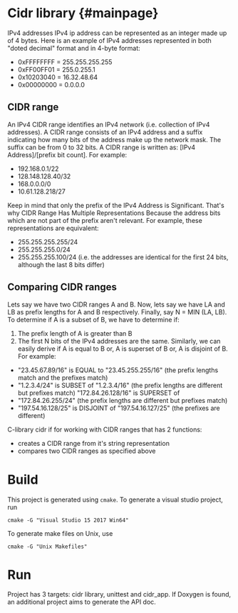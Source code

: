 Cidr library                         {#mainpage}
============

IPv4 addresses
IPv4 ip address can be represented as an integer made up of 4 bytes. Here is an example of IPv4 addresses represented in both "doted decimal" format and in 4-byte format:
- 0xFFFFFFFF = 255.255.255.255
- 0xFF00FF01 = 255.0.255.1
- 0x10203040 = 16.32.48.64
- 0x00000000 = 0.0.0.0
 
CIDR range
-------------

An IPv4 CIDR range identifies an IPv4 network (i.e. collection of IPv4 addresses). A CIDR range consists of an IPv4 address and a 
suffix indicating how many bits of the address make up the network mask. The suffix can be from 0 to 32 bits. A CIDR range is written as: [IPv4 Address]/[prefix bit count]. For example:
- 192.168.0.1/22
- 128.148.128.40/32
- 168.0.0.0/0
- 10.61.128.218/27
 
Keep in mind that only the prefix of the IPv4 Address is Significant. That's why CIDR Range Has Multiple Representations Because the address bits which are not part of the prefix aren't relevant. For example, these representations are equivalent:
- 255.255.255.255/24
- 255.255.255.0/24
- 255.255.255.100/24
(i.e. the addresses are identical for the first 24 bits, although the last 8 bits differ)
 
Comparing CIDR ranges
-------------

Lets say we have two CIDR ranges A and B. Now, lets say we have LA and LB as prefix lengths for A and B respectively. Finally, say N = MIN (LA, LB). To determine if A is a subset of B, we have to determine if:
1. The prefix length of A is greater than B
2. The first N bits of the IPv4 addresses are the same. Similarly, we can easily derive if A is equal to B or, A is superset of B or, A is disjoint of B.
For example:
- "23.45.67.89/16" is EQUAL to "23.45.255.255/16" (the prefix lengths match and the prefixes match)
- "1.2.3.4/24" is SUBSET of "1.2.3.4/16" (the prefix lengths are different but prefixes match) "172.84.26.128/16" is SUPERSET of
- "172.84.26.255/24" (the prefix lengths are different but prefixes match)
- "197.54.16.128/25" is DISJOINT of "197.54.16.127/25" (the prefixes are different)
 
C-library cidr if for working with CIDR ranges that has 2 functions:
- creates a CIDR range from it's string representation
- compares two CIDR ranges as specified above

Build
=============

This project is generated using `cmake`. To generate a visual studio project, run
```
cmake -G "Visual Studio 15 2017 Win64"
```
To generate make files on Unix, use
```
cmake -G "Unix Makefiles"
```


Run
=============

Project has 3 targets: cidr library, unittest and cidr_app.
If Doxygen is found, an additional project aims to generate the API doc.
